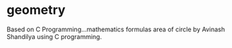 # geometry
Based on C Programming...mathematics formulas
area of circle by Avinash Shandilya using C programming. 
